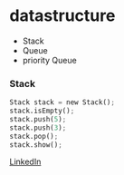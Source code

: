 # datastructure
* Stack 
* Queue
* priority Queue
### Stack
```python
Stack stack = new Stack();
stack.isEmpty();
stack.push(5);
stack.push(3);
stack.pop();
stack.show();
```

[LinkedIn](http://linkedin.com/in/krikalyt)
